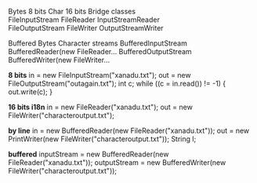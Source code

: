 
Bytes 8 bits	 		Char 16 bits	Bridge classes		     			
FileInputStream	 		FileReader 		InputStreamReader	 
FileOutputStream 		FileWriter 		OutputStreamWriter	   

Buffered Bytes     		Character streams 
BufferedInputStream		BufferedReader(new FileReader... 
BufferedOutputStream 	BufferedWriter(new FileWriter...  

**8 bits**
in = new FileInputStream("xanadu.txt");
out = new FileOutputStream("outagain.txt");
int c;
while ((c = in.read()) != -1)
{ 
    out.write(c);
}

**16 bits i18n**
in = new FileReader("xanadu.txt");
out = new FileWriter("characteroutput.txt");

**by line**
in = new BufferedReader(new FileReader("xanadu.txt"));
out = new PrintWriter(new FileWriter("characteroutput.txt"));
String l;

**buffered**
inputStream = new BufferedReader(new FileReader("xanadu.txt"));
outputStream = new BufferedWriter(new FileWriter("characteroutput.txt"));
